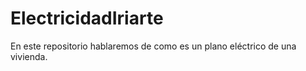 # ElectricidadIriarte
En este repositorio hablaremos de como es un plano eléctrico de una vivienda.

